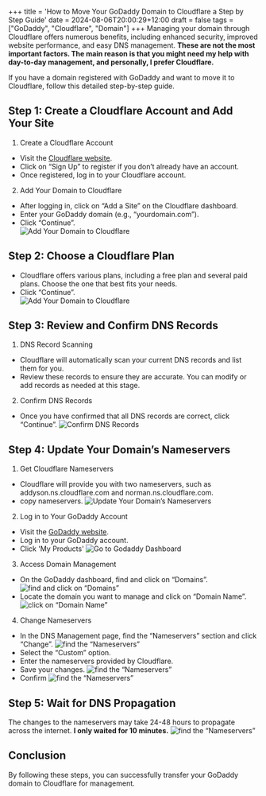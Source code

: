 +++
title = 'How to Move Your GoDaddy Domain to Cloudflare a Step by Step Guide'
date = 2024-08-06T20:00:29+12:00
draft = false
tags = ["GoDaddy", "Cloudflare", "Domain"]
+++
Managing your domain through Cloudflare offers numerous benefits, including enhanced security, improved website performance, and easy DNS management. **These are not the most important factors. The main reason is that you might need my help with day-to-day management, and personally, I prefer Cloudflare.**

If you have a domain registered with GoDaddy and want to move it to Cloudflare, follow this detailed step-by-step guide.

## Step 1: Create a Cloudflare Account and Add Your Site
1. Create a Cloudflare Account  
* Visit the [Cloudflare website](https://dash.cloudflare.com/).
* Click on “Sign Up” to register if you don’t already have an account.
* Once registered, log in to your Cloudflare account.

2. Add Your Domain to Cloudflare  
* After logging in, click on “Add a Site” on the Cloudflare dashboard.
* Enter your GoDaddy domain (e.g., “yourdomain.com”).
* Click “Continue”.  
![Add Your Domain to Cloudflare  ](/images/godaddy-to-cloudflare-01.png) 

## Step 2: Choose a Cloudflare Plan
* Cloudflare offers various plans, including a free plan and several paid plans. Choose the one that best fits your needs.
* Click “Continue”.  
![Add Your Domain to Cloudflare](/images/godaddy-to-cloudflare-02.png) 

## Step 3: Review and Confirm DNS Records
1. DNS Record Scanning  
* Cloudflare will automatically scan your current DNS records and list them for you.
* Review these records to ensure they are accurate. You can modify or add records as needed at this stage.  

2. Confirm DNS Records  
* Once you have confirmed that all DNS records are correct, click “Continue”.
![Confirm DNS Records ](/images/godaddy-to-cloudflare-03.png)  

## Step 4: Update Your Domain’s Nameservers
1. Get Cloudflare Nameservers  
* Cloudflare will provide you with two nameservers, such as addyson.ns.cloudflare.com and norman.ns.cloudflare.com.  
* copy nameservers.
![Update Your Domain’s Nameservers](/images/godaddy-to-cloudflare-04.png) 

2. Log in to Your GoDaddy Account
* Visit the [GoDaddy website]().
* Log in to your GoDaddy account.
* Click 'My Products'
![Go to Godaddy Dashboard](/images/godaddy-to-cloudflare-05.png) 

3. Access Domain Management  
* On the GoDaddy dashboard, find and click on “Domains”.  
![find and click on “Domains”](/images/godaddy-to-cloudflare-06.png) 
* Locate the domain you want to manage and click on “Domain Name”.  
![click on “Domain Name”](/images/godaddy-to-cloudflare-07.png) 

4. Change Nameservers
* In the DNS Management page, find the “Nameservers” section and click “Change”.
![find the “Nameservers”](/images/godaddy-to-cloudflare-08.png) 
* Select the “Custom” option.
* Enter the nameservers provided by Cloudflare.
* Save your changes.
![find the “Nameservers”](/images/godaddy-to-cloudflare-09.png) 
* Confirm
![find the “Nameservers”](/images/godaddy-to-cloudflare-10.png)  

## Step 5: Wait for DNS Propagation
The changes to the nameservers may take 24-48 hours to propagate across the internet.  **I only waited for 10 minutes.**
![find the “Nameservers”](/images/godaddy-to-cloudflare-11.png)  

## Conclusion
By following these steps, you can successfully transfer your GoDaddy domain to Cloudflare for management. 